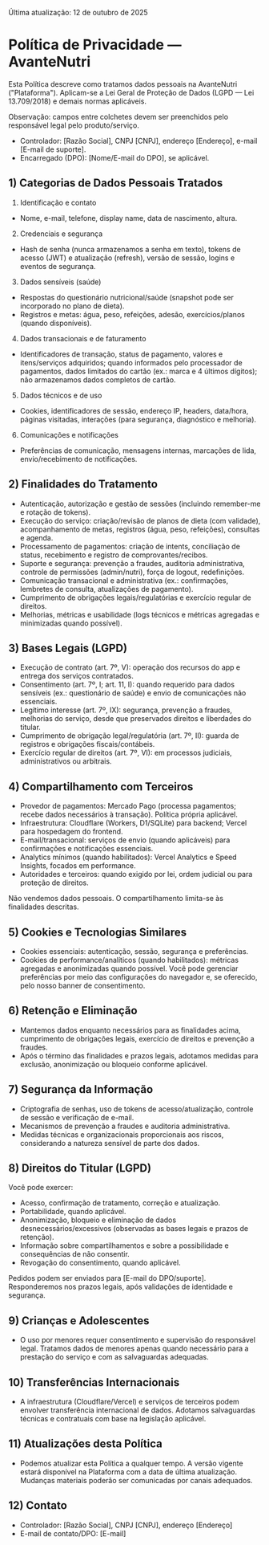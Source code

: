 Última atualização: 12 de outubro de 2025

# Política de Privacidade — AvanteNutri

Esta Política descreve como tratamos dados pessoais na AvanteNutri ("Plataforma"). Aplicam-se a Lei Geral de Proteção de Dados (LGPD — Lei 13.709/2018) e demais normas aplicáveis.

Observação: campos entre colchetes devem ser preenchidos pelo responsável legal pelo produto/serviço.

- Controlador: [Razão Social], CNPJ [CNPJ], endereço [Endereço], e-mail [E-mail de suporte].
- Encarregado (DPO): [Nome/E-mail do DPO], se aplicável.

## 1) Categorias de Dados Pessoais Tratados

1. Identificação e contato
- Nome, e-mail, telefone, display name, data de nascimento, altura.

2. Credenciais e segurança
- Hash de senha (nunca armazenamos a senha em texto), tokens de acesso (JWT) e atualização (refresh), versão de sessão, logins e eventos de segurança.

3. Dados sensíveis (saúde)
- Respostas do questionário nutricional/saúde (snapshot pode ser incorporado no plano de dieta).
- Registros e metas: água, peso, refeições, adesão, exercícios/planos (quando disponíveis).

4. Dados transacionais e de faturamento
- Identificadores de transação, status de pagamento, valores e itens/serviços adquiridos; quando informados pelo processador de pagamentos, dados limitados do cartão (ex.: marca e 4 últimos dígitos); não armazenamos dados completos de cartão.

5. Dados técnicos e de uso
- Cookies, identificadores de sessão, endereço IP, headers, data/hora, páginas visitadas, interações (para segurança, diagnóstico e melhoria).

6. Comunicações e notificações
- Preferências de comunicação, mensagens internas, marcações de lida, envio/recebimento de notificações.

## 2) Finalidades do Tratamento

- Autenticação, autorização e gestão de sessões (incluindo remember-me e rotação de tokens).
- Execução do serviço: criação/revisão de planos de dieta (com validade), acompanhamento de metas, registros (água, peso, refeições), consultas e agenda.
- Processamento de pagamentos: criação de intents, conciliação de status, recebimento e registro de comprovantes/recibos.
- Suporte e segurança: prevenção a fraudes, auditoria administrativa, controle de permissões (admin/nutri), força de logout, redefinições.
- Comunicação transacional e administrativa (ex.: confirmações, lembretes de consulta, atualizações de pagamento).
- Cumprimento de obrigações legais/regulatórias e exercício regular de direitos.
- Melhorias, métricas e usabilidade (logs técnicos e métricas agregadas e minimizadas quando possível).

## 3) Bases Legais (LGPD)

- Execução de contrato (art. 7º, V): operação dos recursos do app e entrega dos serviços contratados.
- Consentimento (art. 7º, I; art. 11, I): quando requerido para dados sensíveis (ex.: questionário de saúde) e envio de comunicações não essenciais.
- Legítimo interesse (art. 7º, IX): segurança, prevenção a fraudes, melhorias do serviço, desde que preservados direitos e liberdades do titular.
- Cumprimento de obrigação legal/regulatória (art. 7º, II): guarda de registros e obrigações fiscais/contábeis.
- Exercício regular de direitos (art. 7º, VI): em processos judiciais, administrativos ou arbitrais.

## 4) Compartilhamento com Terceiros

- Provedor de pagamentos: Mercado Pago (processa pagamentos; recebe dados necessários à transação). Política própria aplicável.
- Infraestrutura: Cloudflare (Workers, D1/SQLite) para backend; Vercel para hospedagem do frontend.
- E-mail/transacional: serviços de envio (quando aplicáveis) para confirmações e notificações essenciais.
- Analytics mínimos (quando habilitados): Vercel Analytics e Speed Insights, focados em performance.
- Autoridades e terceiros: quando exigido por lei, ordem judicial ou para proteção de direitos.

Não vendemos dados pessoais. O compartilhamento limita-se às finalidades descritas.

## 5) Cookies e Tecnologias Similares

- Cookies essenciais: autenticação, sessão, segurança e preferências.
- Cookies de performance/analíticos (quando habilitados): métricas agregadas e anonimizadas quando possível. Você pode gerenciar preferências por meio das configurações do navegador e, se oferecido, pelo nosso banner de consentimento.

## 6) Retenção e Eliminação

- Mantemos dados enquanto necessários para as finalidades acima, cumprimento de obrigações legais, exercício de direitos e prevenção a fraudes.
- Após o término das finalidades e prazos legais, adotamos medidas para exclusão, anonimização ou bloqueio conforme aplicável.

## 7) Segurança da Informação

- Criptografia de senhas, uso de tokens de acesso/atualização, controle de sessão e verificação de e-mail.
- Mecanismos de prevenção a fraudes e auditoria administrativa.
- Medidas técnicas e organizacionais proporcionais aos riscos, considerando a natureza sensível de parte dos dados.

## 8) Direitos do Titular (LGPD)

Você pode exercer:
- Acesso, confirmação de tratamento, correção e atualização.
- Portabilidade, quando aplicável.
- Anonimização, bloqueio e eliminação de dados desnecessários/excessivos (observadas as bases legais e prazos de retenção).
- Informação sobre compartilhamentos e sobre a possibilidade e consequências de não consentir.
- Revogação do consentimento, quando aplicável.

Pedidos podem ser enviados para [E-mail do DPO/suporte]. Responderemos nos prazos legais, após validações de identidade e segurança.

## 9) Crianças e Adolescentes

- O uso por menores requer consentimento e supervisão do responsável legal. Tratamos dados de menores apenas quando necessário para a prestação do serviço e com as salvaguardas adequadas.

## 10) Transferências Internacionais

- A infraestrutura (Cloudflare/Vercel) e serviços de terceiros podem envolver transferência internacional de dados. Adotamos salvaguardas técnicas e contratuais com base na legislação aplicável.

## 11) Atualizações desta Política

- Podemos atualizar esta Política a qualquer tempo. A versão vigente estará disponível na Plataforma com a data de última atualização. Mudanças materiais poderão ser comunicadas por canais adequados.

## 12) Contato

- Controlador: [Razão Social], CNPJ [CNPJ], endereço [Endereço]
- E-mail de contato/DPO: [E-mail]
